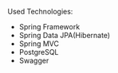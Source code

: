 
Used Technologies:

- Spring Framework
- Spring Data JPA(Hibernate)
- Spring MVC
- PostgreSQL
- Swagger
